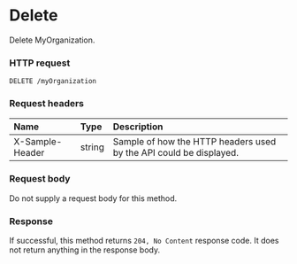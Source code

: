 # Delete

Delete MyOrganization.
### HTTP request
```http
DELETE /myOrganization

```
### Request headers
| Name       | Type | Description|
|:---------------|:--------|:----------|
| X-Sample-Header  | string  | Sample of how the HTTP headers used by the API could be displayed.|

### Request body
Do not supply a request body for this method.


### Response
If successful, this method returns `204, No Content` response code. It does not return anything in the response body.


<!-- uuid: d01c6bef-a72e-487a-9c67-d602a0d1ed9b
2015-10-12 23:35:01 UTC -->